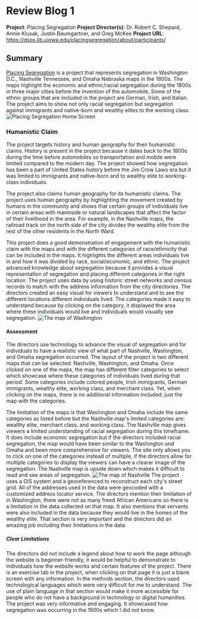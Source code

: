 # Review Blog 1

**Project**: Placing Segregation
**Project Director(s)**: Dr. Robert C. Shepard, Annie Klusak, Justin Baumgartner, and Greg McKee 
**Project URL**: https://dsps.lib.uiowa.edu/placingsegregation/about/participants/  

## Summary 
[Placing Segregation](https://dsps.lib.uiowa.edu/placingsegregation/about/participants/) is a project that represents segregation in Washington D.C., Nashville Tennessee, and Omaha Nebraska maps in the 1800s. The maps highlight the economic and ethnic/racial segregation during the 1800s in three major cities before the invention of the automobile. Some of the ethnic groups that are included in the project are German, Irish, and Italian. The project aims to show not only racial segregation but segregation against immigrants and native-born and wealthy elites to the working class. ![Placing Segregation Home Screen](https://melissamv1.github.io/Melissa/images/Home.jpeg.png)

### Humanistic Claim 
The project targets history and human geography for their humanistic claims. History is present in the project because it dates back to the 1800s during the time before automobiles so transportation and mobile were limited compared to the modern day. The project showed how segregation has been a part of United States history before the Jim Crow Laws era but it was limited to immigrants and native-born and to wealthy elite to working-class individuals. 

The project also claims human geography for its humanistic claims. The project uses human geography by highlighting the movement created by humans in the community and shows that certain groups of individuals live in certain areas with manmade or natural landscapes that affect the factor of their livelihood in the area. For example, in the Nashville maps, the railroad track on the north side of the city divides the wealthy elite from the rest of the other residents in the North Ward. 

This project does a good demonstration of engagement with the humanistic claim with the maps and with the different categories of race/ethnicity that can be included in the maps. It highlights the different areas individuals live in and how it was divided by race, social/economic, and ethnic. The project advanced knowledge about segregation because it provides a visual representation of segregation and placing different categories in the right location. The project uses data by using historic street networks and census records to match with the address information from the city directories. The directors created an easy visual for viewers to understand and to see the different locations different individuals lived. The categories made it easy to understand because by clicking on the category, it displayed the area where these individuals would live and individuals would visually see segregation. ![The map of Washington](https://melissamv1.github.io/Melissa/images/Washington.jpeg.png)

#### Assessment
The directors use technology to advance the visual of segregation and for individuals to have a realistic view of what part of Nashville, Washington, and Omaha segregation occurred. The layout of the project is two different maps that can be selected: Nashville, Washington, and Omaha. Once clicked on one of the maps, the map has different filter categories to select which showcase where these categories of individuals lived during that period. Some categories include colored people, Irish immigrants, German immigrants, wealthy elite, working class, and merchant class. Yet, when clicking on the maps, there is no additional information included; just the map with the categories.

The limitation of the maps is that Washington and Omaha include the same categories as listed before but the Nashville map's limited categories are: wealthy elite, merchant class, and working class. The Nashville map gives viewers a limited understanding of racial segregation during this timeframe. It does include economic segregation but if the directors included racial segregation, the map would have been similar to the Washington and Omaha and been more comprehensive for viewers. The site only allows you to click on one of the categories instead of multiple, if the directors allow for multiple categories to display the viewers can have a clearer image of the segregation. The Nashville map is upside down which makes it difficult to read and see areas of segregation. ![The map of Nashville](https://melissamv1.github.io/Melissa/images/Nashvile.jpeg.png)
The project uses a GIS system and a georeferenced to reconstruct each city's street grid. All of the addresses used in the data were geocoded with a customized address locator service. The directors mention their limitation of in Washington, there were not as many freed African Americans so there is a limitation in the data collected on that map. It also mentions that servants were also included in the data because they would live in the homes of the wealthy elite. That section is very important and the directors did an amazing job including their limitations in the data. 

##### Clear Limitations
The directors did not include a legend about how to work the page although the website is beginner-friendly, it would be helpful to demonstrate to individuals how the website works and certain features of the project. There is an exercise tab in the project, when clicking on that page it is just a blank screen with any information. In the methods section, the directors used technological languages which were very difficult for me to understand. The use of plain language in that section would make it more accessible for people who do not have a background in technology or digital humanities. The project was very informative and engaging. It showcased how segregation was occurring in the 1800s which I did not know. 
